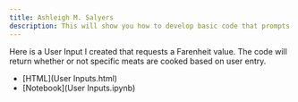 ```yaml
---
title: Ashleigh M. Salyers 
description: This will show you how to develop basic code that prompts user input and outputs a response.
---
```


Here is a User Input I created that requests a Farenheit value. The code will return whether or not specific meats are cooked based on user entry.
- [HTML](User Inputs.html)
- [Notebook](User Inputs.ipynb)
